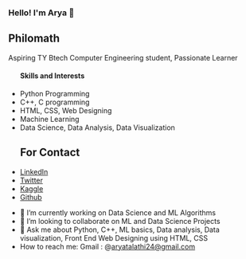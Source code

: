 ### Hello! I'm Arya 👋
<!DOCTYPE html>
<html lang="en">

<head>
    <meta charset="utf-8">
    <meta name="viewport" content="width-device-width, initial-scale=1.0">
  <body>
    <h2>Philomath</h2>
    <p>Aspiring TY Btech Computer Engineering student, Passionate Learner</p>
    <nav>  
      <ul><h4>Skills and Interests</h4>
        <li>Python Programming</li>
        <li>C++, C programming</li>
        <li>HTML, CSS, Web Designing</li>
        <li>Machine Learning</li>
        <li>Data Science, Data Analysis, Data Visualization</li>
      </ul>
    </nav>
    <nav>
      <ul><h2>For Contact</h2>
                            <li><a href="https://www.linkedin.com/in/arya-talathi-45835b17a/">LinkedIn</a></li>
                            <li><a href="https://twitter.com/yarra_aryaa">Twitter</a></li>
                            <li><a href="https://www.kaggle.com/arya24">Kaggle</a></li>
                            <li><a href="https://github.com/aryatalathi">Github</a></li>
                        </ul>
                    </nav>
</body>
  

- 🔭 I’m currently working on Data Science and ML Algorithms
- 👯 I’m looking to collaborate on ML and Data Science Projects
- 💬 Ask me about Python, C++, ML basics, Data analysis, Data visualization, Front End Web Designing using HTML, CSS
- How to reach me: Gmail : @aryatalathi24@gmail.com

<!--
**aryatalathi/aryatalathi** is a ✨ _special_ ✨ repository because its `README.md` (this file) appears on your GitHub profile.

Here are some ideas to get you started:

- 🔭 I’m currently working on Data Science and ML Algorithms
- 🌱 I’m currently learning Intermediate level topics in Data Science
- 👯 I’m looking to collaborate on ML and Data Science Projects
- 💬 Ask me about Python, C++, ML basics, Data analysis, Data visualization, Front End Web Designing using HTML, CSS
- 📫 How to reach me: LinkedIn : https://www.linkedin.com/in/arya-talathi-45835b17a/ Gmail : @aryatalathi24@gmail.com
- ⚡ Fun fact: Not a pro coder, but the one who enjoys every code!  :) 
-->
